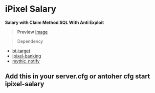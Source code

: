 # iPixel Salary
**Salary with Claim Method SQL With Anti Exploit**

> **Preview**
[Image](https://cdn.discordapp.com/attachments/792763785856286730/851287709574365254/unknown.png)

> Dependency
- [bt-target](https://github.com/brentN5/bt-target)
- [ipixel-banking](https://github.com/YourEyesGG/ipixel-banking)
- [mythic_notify](https://github.com/JayMontana36/mythic_notify)

**Add this in your server.cfg or antoher cfg
start ipixel-salary**
---------------------------------------------------------------------------------------------------------------------------
